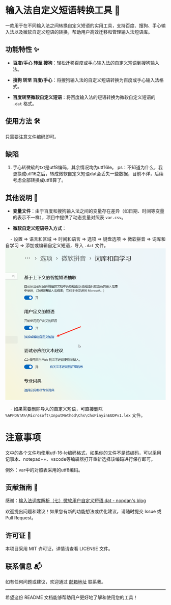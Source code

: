 # 输入法自定义短语转换工具 📝

  

一款用于在不同输入法之间转换自定义短语的实用工具，支持百度、搜狗、手心输入法以及微软自定义短语的转换，帮助用户高效迁移和管理输入法短语库。

  

## 功能特性 ✨

  

- **百度/手心 转至 搜狗**：轻松迁移百度或手心输入法的自定义短语到搜狗输入法。

- **搜狗 转至 百度/手心**：将搜狗输入法的自定义短语转换为百度或手心输入法格式。

- **百度转至微软自定义短语**：将百度输入法的短语转换为微软自定义短语的 `.dat` 格式。

  

## 使用方法 🛠️

 只需要注意文件编码即可。

## 缺陷

1. 手心转微软的txt是utf8编码，其余情况均为utf16le。
ps：不知道为什么，我更换成utf16之后，转成微软自定义短语dat会丢失一些数据，目前不详，后续考虑全部转换成utf8算了。
  

## 其他说明 📝

  

- **变量文件**：由于百度和搜狗输入法之间的变量存在差异（如日期、时间等变量的表示不一样），项目中提供了动态变量对照表 `var.csv`。

- **微软自定义短语导入方式**：

    - 设置 ⇒ 语言和区域 ⇒ 时间和语言 ⇒ 选项 ⇒ 键盘选项 ⇒ 微软拼音 ⇒ 词库和自学习 ⇒ 添加或编辑自定义短语，导入 `.dat` 文件。![](pic/250219_202731.png)

    - 如果需要删除导入的自定义短语，可直接删除 `%APPDATA%\Microsoft\InputMethod\Chs\ChsPinyinEUDPv1.lex` 文件。

# 注意事项

  

文中的各个文件均使用utf-16-le编码格式，如果你的文件不是该编码，可以采用记事本、notepad++、vscode等编辑器打开重新选择该编码进行保存即可。

例外：var中的对照表采用的utf8编码。

  

## 贡献指南 🤝
感谢：[输入法词库解析（七）微软用户自定义短语.dat - nopdan's blog](https://nopdan.com/2022/09/07-msudp-dat/)
  

欢迎提出问题和建议！如果您有新的功能想法或优化建议，请随时提交 Issue 或 Pull Request。

  

## 许可证 📜

  

本项目采用 MIT 许可证，详情请查看 LICENSE 文件。

  

## 联系信息 📬

  

如有任何问题或建议，欢迎通过 [邮箱地址](mailto:tianzhongstz@gmail.com) 联系我。

  

---

  

希望这份 README 文档能够帮助用户更好地了解和使用您的工具！